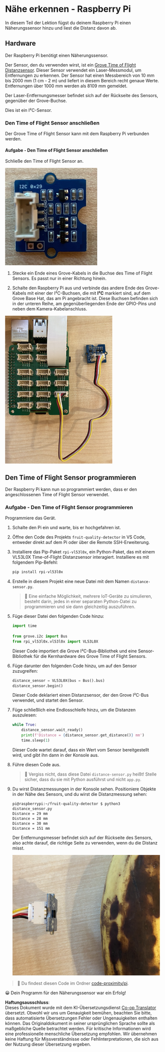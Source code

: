<!--
CO_OP_TRANSLATOR_METADATA:
{
  "original_hash": "6145a1d791731c8a9d0afd0a1bae5108",
  "translation_date": "2025-08-25T21:13:02+00:00",
  "source_file": "4-manufacturing/lessons/4-trigger-fruit-detector/pi-proximity.md",
  "language_code": "de"
}
-->
# Nähe erkennen - Raspberry Pi

In diesem Teil der Lektion fügst du deinem Raspberry Pi einen Näherungssensor hinzu und liest die Distanz davon ab.

## Hardware

Der Raspberry Pi benötigt einen Näherungssensor.

Der Sensor, den du verwenden wirst, ist ein [Grove Time of Flight Distanzsensor](https://www.seeedstudio.com/Grove-Time-of-Flight-Distance-Sensor-VL53L0X.html). Dieser Sensor verwendet ein Laser-Messmodul, um Entfernungen zu erkennen. Der Sensor hat einen Messbereich von 10 mm bis 2000 mm (1 cm - 2 m) und liefert in diesem Bereich recht genaue Werte. Entfernungen über 1000 mm werden als 8109 mm gemeldet.

Der Laser-Entfernungsmesser befindet sich auf der Rückseite des Sensors, gegenüber der Grove-Buchse.

Dies ist ein I²C-Sensor.

### Den Time of Flight Sensor anschließen

Der Grove Time of Flight Sensor kann mit dem Raspberry Pi verbunden werden.

#### Aufgabe - Den Time of Flight Sensor anschließen

Schließe den Time of Flight Sensor an.

![Ein Grove Time of Flight Sensor](../../../../../translated_images/grove-time-of-flight-sensor.d82ff2165bfded9f485de54d8d07195a6270a602696825fca19f629ddfe94e86.de.png)

1. Stecke ein Ende eines Grove-Kabels in die Buchse des Time of Flight Sensors. Es passt nur in einer Richtung hinein.

1. Schalte den Raspberry Pi aus und verbinde das andere Ende des Grove-Kabels mit einer der I²C-Buchsen, die mit **I²C** markiert sind, auf dem Grove Base Hat, das am Pi angebracht ist. Diese Buchsen befinden sich in der unteren Reihe, am gegenüberliegenden Ende der GPIO-Pins und neben dem Kamera-Kabelanschluss.

![Der Grove Time of Flight Sensor, verbunden mit der I²C-Buchse](../../../../../translated_images/pi-time-of-flight-sensor.58c8dc04eb3bfb57a7c3019f031433ef4d798d4d7603d565afbf6f3802840dba.de.png)

## Den Time of Flight Sensor programmieren

Der Raspberry Pi kann nun so programmiert werden, dass er den angeschlossenen Time of Flight Sensor verwendet.

### Aufgabe - Den Time of Flight Sensor programmieren

Programmiere das Gerät.

1. Schalte den Pi ein und warte, bis er hochgefahren ist.

1. Öffne den Code des Projekts `fruit-quality-detector` in VS Code, entweder direkt auf dem Pi oder über die Remote SSH-Erweiterung.

1. Installiere das Pip-Paket `rpi-vl53l0x`, ein Python-Paket, das mit einem VL53L0X Time-of-Flight Distanzsensor interagiert. Installiere es mit folgendem Pip-Befehl:

    ```sh
    pip install rpi-vl53l0x
    ```

1. Erstelle in diesem Projekt eine neue Datei mit dem Namen `distance-sensor.py`.

    > 💁 Eine einfache Möglichkeit, mehrere IoT-Geräte zu simulieren, besteht darin, jedes in einer separaten Python-Datei zu programmieren und sie dann gleichzeitig auszuführen.

1. Füge dieser Datei den folgenden Code hinzu:

    ```python
    import time
    
    from grove.i2c import Bus
    from rpi_vl53l0x.vl53l0x import VL53L0X
    ```

    Dieser Code importiert die Grove I²C-Bus-Bibliothek und eine Sensor-Bibliothek für die Kernhardware des Grove Time of Flight Sensors.

1. Füge darunter den folgenden Code hinzu, um auf den Sensor zuzugreifen:

    ```python
    distance_sensor = VL53L0X(bus = Bus().bus)
    distance_sensor.begin()    
    ```

    Dieser Code deklariert einen Distanzsensor, der den Grove I²C-Bus verwendet, und startet den Sensor.

1. Füge schließlich eine Endlosschleife hinzu, um die Distanzen auszulesen:

    ```python
    while True:
        distance_sensor.wait_ready()
        print(f'Distance = {distance_sensor.get_distance()} mm')
        time.sleep(1)
    ```

    Dieser Code wartet darauf, dass ein Wert vom Sensor bereitgestellt wird, und gibt ihn dann in der Konsole aus.

1. Führe diesen Code aus.

    > 💁 Vergiss nicht, dass diese Datei `distance-sensor.py` heißt! Stelle sicher, dass du sie mit Python ausführst und nicht `app.py`.

1. Du wirst Distanzmessungen in der Konsole sehen. Positioniere Objekte in der Nähe des Sensors, und du wirst die Distanzmessung sehen:

    ```output
    pi@raspberrypi:~/fruit-quality-detector $ python3 distance_sensor.py 
    Distance = 29 mm
    Distance = 28 mm
    Distance = 30 mm
    Distance = 151 mm
    ```

    Der Entfernungsmesser befindet sich auf der Rückseite des Sensors, also achte darauf, die richtige Seite zu verwenden, wenn du die Distanz misst.

    ![Der Entfernungsmesser auf der Rückseite des Time of Flight Sensors zeigt auf eine Banane](../../../../../translated_images/time-of-flight-banana.079921ad8b1496e4525dc26b4cdc71a076407aba3e72ba113ba2e38febae92c5.de.png)

> 💁 Du findest diesen Code im Ordner [code-proximity/pi](../../../../../4-manufacturing/lessons/4-trigger-fruit-detector/code-proximity/pi).

😀 Dein Programm für den Näherungssensor war ein Erfolg!

**Haftungsausschluss**:  
Dieses Dokument wurde mit dem KI-Übersetzungsdienst [Co-op Translator](https://github.com/Azure/co-op-translator) übersetzt. Obwohl wir uns um Genauigkeit bemühen, beachten Sie bitte, dass automatisierte Übersetzungen Fehler oder Ungenauigkeiten enthalten können. Das Originaldokument in seiner ursprünglichen Sprache sollte als maßgebliche Quelle betrachtet werden. Für kritische Informationen wird eine professionelle menschliche Übersetzung empfohlen. Wir übernehmen keine Haftung für Missverständnisse oder Fehlinterpretationen, die sich aus der Nutzung dieser Übersetzung ergeben.